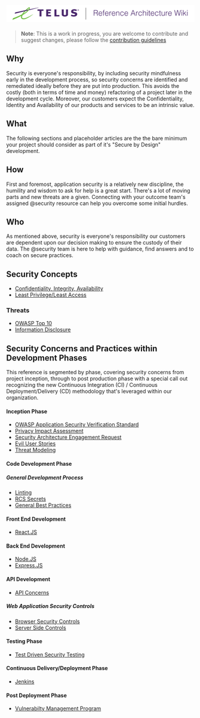 ![Reference Architecture Wiki Logo](logo.png "Reference Architecture Wiki")
---
> **Note**: This is a work in progress, you are welcome to contribute and suggest changes, please follow the [contribution guidelines](.github/CONTRIBUTING.md)

## Why

Security is everyone's responsibility, by including security mindfulness early in the development process, so security concerns are identified and remediated ideally before they are put into production. This avoids the costly (both in terms of
time and money) refactoring of a project later in the development cycle. Moreover, our customers expect the Confidentiality, Identity and Availability of our products and services to be an intrinsic value.

## What

The following sections and placeholder articles are the the bare minimum your project should consider as part of it's "Secure by Design" development.

## How

First and foremost, application security is a relatively new discipline, the humility and wisdom to ask for help is a great start. There's a lot of moving parts and new threats are a given. Connecting with your outcome team's assigned @security resource can help you overcome some initial hurdles.

## Who

As mentioned above, security is everyone's responsibility our customers are dependent upon our decision making to ensure the custody of their data. The @security team is here to help with guidance, find answers  and to coach on secure practices.

## Security Concepts 

- [Confidentiality, Integrity, Availability](cia.md)
- [Least Privilege/Least Access](least-privilege.md)

### Threats

- [OWASP Top 10](owasp-top-ten.md)
- [Information Disclosure](info-disclosure.md)

## Security Concerns and Practices within Development Phases

This reference is segmented by phase, covering security concerns from  project inception, through to post production phase with a special call out recognizing the new Continuous Integration (CI) / Continuous Deployment/Delivery (CD) methodology  that's leveraged within our organization.

#### Inception Phase 

- [OWASP Application Security Verification Standard](ASVS.md)
- [Privacy Impact Assessment](pia.md)
- [Security Architecture Engagement Request](pia.md)
- [Evil User Stories](evil-user.md)
- [Threat Modeling](threat-modeling.md)

#### Code Development Phase

##### General Development Process

- [Linting](linting.md)
- [RCS Secrets](rcs-secrets.md)
- [General Best Practices](general.md)

#### Front End Development

- [React.JS](front-end/react.md)

#### Back End Development

- [Node.JS](back-end/node.js)
- [Express.JS](back-end/express.md)

#### API Development

- [API Concerns](api/api.md)

##### Web Application Security Controls

- [Browser Security Controls](browser-controls.md)
- [Server Side Controls](server-side-controls.md)

#### Testing Phase

- [Test Driven Security Testing](tdst.md)

#### Continuous Delivery/Deployment Phase

- [Jenkins](jenkins.md)

#### Post Deployment Phase

- [Vulnerabilty Management Program](vuln-management.md)
